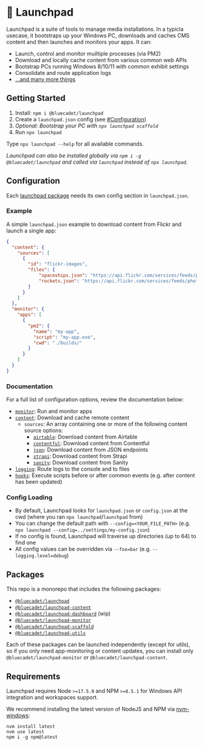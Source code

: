 # 🚀 Launchpad

Launchpad is a suite of tools to manage media installations. In a typicla usecase, it bootstraps up your Windows PC, downloads and caches CMS content and then launches and monitors your apps. It can:

- Launch, control and monitor muiltiple processes (via PM2)
- Download and locally cache content from various common web APIs
- Bootstrap PCs running Windows 8/10/11 with common exhibit settings
- Consolidate and route application logs
- [...and many more things](#more-features)

## Getting Started

1. Install: `npm i @bluecadet/launchpad`
2. Create a `launchpad.json` config (see [#Configuration](#Configuration))
3. *Optional: Bootstrap your PC with `npx launchpad scaffold`*
4. Run `npx launchpad`

Type `npx launchpad --help` for all available commands.

*Launchpad can also be installed globally via `npm i -g @bluecadet/launchpad` and called via `launchpad` instead of `npx launchpad`.*

## Configuration

Each [launchpad package](#packages) needs its own config section in `launchpad.json`.

### Example

A simple `launchpad.json` example to download content from Flickr and launch a single app:

```json
{
  "content": {
    "sources": [
      {
        "id": "flickr-images",
        "files": {
            "spaceships.json": "https://api.flickr.com/services/feeds/photos_public.gne?format=json&nojsoncallback=1&tags=spaceship",
            "rockets.json": "https://api.flickr.com/services/feeds/photos_public.gne?format=json&nojsoncallback=1&tags=rocket"
        }
      }
    ]
  },
  "monitor": {
    "apps": [
      {
        "pm2": {
          "name": "my-app",
          "script": "my-app.exe",
          "cwd": "./builds/"
        }
      }
    ]
  }
}
```

### Documentation

For a full list of configuration options, review the documentation below:

- [`monitor`](/packages/monitor/README.md): Run and monitor apps
- [`content`](/packages/content/README.md): Download and cache remote content
  - `sources`: An array containing one or more of the following content source options:
    - [`airtable`](/packages/content/docs/airtable-source.md): Download content from Airtable
    - [`contentful`](/packages/content/docs/contentful-source.md): Download content from Contentful
    - [`json`](/packages/content/docs/json-source.md): Download content from JSON endpoints
    - [`strapi`](/packages/content/docs/strapi-source.md): Download content from Strapi
    - [`sanity`](/packages/content/docs/sanity-source.md): Download content from Sanity
- [`logging`](/packages/launchpad/docs/logging.md): Route logs to the console and to files
- [`hooks`](/packages/launchpad/docs/hooks.md): Execute scripts before or after common events (e.g. after content has been updated)

### Config Loading

- By default, Launchpad looks for `launchpad.json` or `config.json` at the cwd (where you ran `npx launchpad`/`launchpad` from)
- You can change the default path with `--config=<YOUR_FILE_PATH>` (e.g. `npx launchpad --config=../settings/my-config.json`)
- If no config is found, Launchpad will traverse up directories (up to 64) to find one
- All config values can be overridden via `--foo=bar` (e.g. `--logging.level=debug`)

## Packages

This repo is a monorepo that includes the following packages:

* [`@bluecadet/launchpad`](/packages/launchpad)
* [`@bluecadet/launchpad-content`](/packages/content)
* [`@bluecadet/launchpad-dashboard`](/packages/dashboard) (wip)
* [`@bluecadet/launchpad-monitor`](/packages/monitor)
* [`@bluecadet/launchpad-scaffold`](/packages/scaffold)
* [`@bluecadet/launchpad-utils`](/packages/utils)

Each of these packages can be launched independently (except for utils), so if you only need app-monitoring or content updates, you can install only `@bluecadet/launchpad-monitor` or `@bluecadet/launchpad-content`.

## Requirements

Launchpad requires Node `>=17.5.0` and NPM `>=8.5.1` for Windows API integration and workspaces support.

We recommend installing the latest version of NodeJS and NPM via [nvm-windows](https://github.com/coreybutler/nvm-windows):

```
nvm install latest
nvm use latest
npm i -g npm@latest
```